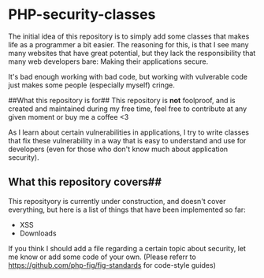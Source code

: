 PHP-security-classes
====================

The initial idea of this repository is to simply add some classes that makes life as a programmer a bit easier.
The reasoning for this, is that I see many many websites that have great potential, but they lack the responsibility that many web developers bare: Making their applications secure.

It's bad enough working with bad code, but working with vulverable code just makes some people (especially myself) cringe.

##What this repository is for##
This repository is **not** foolproof, and is created and maintained during my free time, feel free to contribute at any given moment or buy me a coffee <3

As I learn about certain vulnerabilities in applications, I try to write classes that fix these vulnerability in a way that is easy to understand and use for developers (even for those who don't know much about application security).

## What this repository covers##
This reposityory is currently under construction, and doesn't cover everything, but here is a list of things that have been implemented so far:

* XSS
* Downloads

If you think I should add a file regarding a certain topic about security, let me know or add some code of your own. (Please referr to https://github.com/php-fig/fig-standards for code-style guides)
